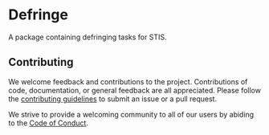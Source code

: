 Defringe
========

A package containing defringing tasks for STIS.

Contributing
------------
We welcome feedback and contributions to the project. Contributions of code,
documentation, or general feedback are all appreciated. Please follow the
[contributing guidelines](CONTRIBUTING.md) to submit an issue or a pull request.

We strive to provide a welcoming community to all of our users by abiding to the
[Code of Conduct](CODE_OF_CONDUCT.md).
